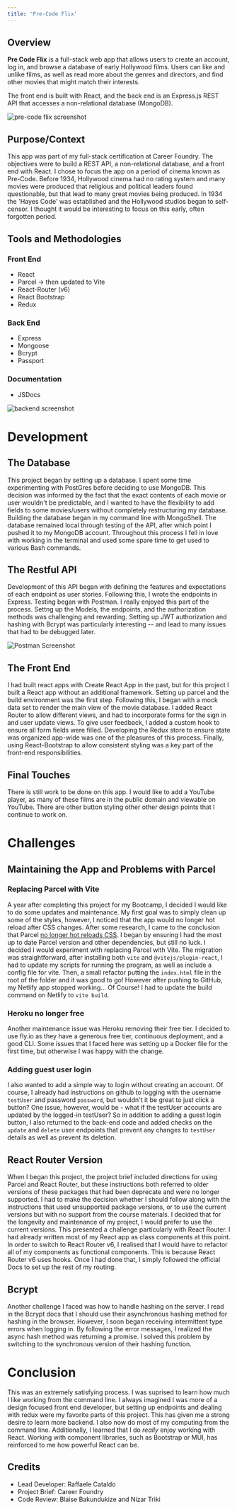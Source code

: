 ```yaml
---
title: 'Pre-Code Flix'
---
```


## Overview

**Pre Code Flix** is a full-stack web app that allows users to create an account, log in, and browse a database of early Hollywood films. Users can like and unlike films, as well as read more about the genres and directors, and find other movies that might match their interests. 

The front end is built with React, and the back end is an Express.js REST API that accesses a non-relational database (MongoDB).

![pre-code flix screenshot](/movie-app.png)

## Purpose/Context

This app was part of my full-stack certification at Career Foundry. The objectives were to build a REST API, a non-relational database, and a front end with React. 
I chose to focus the app on a period of cinema known as Pre-Code. Before 1934, Hollywood cinema had no rating system and many movies were produced that religious and political leaders found questionable, but that lead to many great movies being produced. In 1934 the 'Hayes Code' was established and the Hollywood studios began to self-censor. I thought it would be interesting to focus on this early, often forgotten period. 

## Tools and Methodologies

### Front End
- React
- Parcel -> then updated to Vite
- React-Router (v6)
- React Bootstrap
- Redux

### Back End
- Express
- Mongoose
- Bcrypt
- Passport 

### Documentation
- JSDocs

![backend screenshot](/api-screenshot.png)

# Development
## The Database
This project began by setting up a database. I spent some time experimenting with PostGres before deciding to use MongoDB. This decision was informed by the fact that the exact contents of each movie or user wouldn't be predictable, and I wanted to have the flexibility to add fields to some movies/users without completely restructuring my database.
Building the database began in my command line with MongoShell. The database remained local through testing of the API, after which point I pushed it to my MongoDB account. 
Throughout this process I fell in love with working in the terminal and used some spare time to get used to various Bash commands. 

## The Restful API 
Development of this API began with defining the features and expectations of each endpoint as user stories. Following this, I wrote the endpoints in Express. Testing began with Postman. I really enjoyed this part of the process. Settng up the Models, the endpoints, and the authorization methods was challenging and rewarding. Setting up JWT authorization and hashing with Bcrypt was particularly interesting -- and lead to many issues that had to be debugged later. 

![Postman Screenshot](/post-new-user.png)

## The Front End 
I had built react apps with Create React App in the past, but for this project I built a React app without an additional framework. Setting up parcel and the build environment was the first step.
Following this, I began with a mock data set to render the main view of the movie database.
I added React Router to allow different views, and had to incorporate forms for the sign in and user update views.
To give user feedback, I added a custom hook to ensure all form fields were filled. 
Developing the Redux store to ensure state was organized app-wide was one of the pleasures of this process.
Finally, using React-Bootstrap to allow consistent styling was a key part of the front-end responsibilities. 


## Final Touches
There is still work to be done on this app. I would like to add a YouTube player, as many of these films are in the public domain and viewable on YouTube. There are other button styling other other design points that I continue to work on.

# Challenges

## Maintaining the App and Problems with Parcel
### Replacing Parcel with Vite
A year after completing this project for my Bootcamp,
I decided I would like to do some updates and maintenance.
My first goal was to simply clean up some of the styles,
however, I noticed that the app would no longer hot reload after CSS changes.
After some research, I came to the conclusion that Parcel [no longer hot reloads CSS](https://github.com/parcel-bundler/parcel/issues/7098). I began by ensuring I had the most up to date Parcel version and other dependencies, 
but still no luck. 
I decided I would experiment with replacing Parcel with Vite.
The migration was straightforward, 
after installing both `vite` and `@vitejs/plugin-react`, I had to update
my scripts for running the program, as well as include a config file for vite. Then, a small
refactor putting the `index.html` file in the root of the folder and it was good to go!
However after pushing to GitHub, my Netlify app stopped working... Of Course! I had to update
the build command on Netlify to `vite build`. 

### Heroku no longer free
Another maintenance issue was Heroku removing their free tier. I decided to use fly.io 
as they have a generous free tier, continuous deployment, and a good CLI. 
Some issues that I faced here was setting up a Docker file for the first time,
but otherwise I was happy with the change.

### Adding guest user login
I also wanted to add a simple way to login without creating an account. 
Of course, I already had instructions on github to logging with the username `testUser` and password `password`,
but wouldn't it be great to just click a button? 
One issue, however, would be - what if the testUser accounts are updated by the logged-in testUser?
So in addition to adding a guest login button, I also returned to the back-end code and added checks
on the `update` and `delete` user endpoints that prevent any changes to `testUser` details as well as prevent its deletion.


## React Router Version
When I began this project, the project brief included directions for using Parcel and React Router, but these instructions both referred to older versions of these packages that had been deprecate and were no longer supported.
I had to make the decision whether I should follow along with the instructions that used unsupported package versions, or to use the current versions but with no support from the course materials. 
I decided that for the longevity and maintenance of my project, I would prefer to use the current versions.
This presented a challenge particularly with React Router.
I had already written most of my React app as class components at this point. In order to switch to React Router v6, I realised that I would have to refactor all of my components as functional components. This is because React Router v6 uses hooks. 
Once I had done that, I simply followed the official Docs to set up the rest of my routing. 

## Bcrypt
Another challenge I faced was how to handle hashing on the server. I read in the Bcrypt docs that I should use their asynchronous hashing method for hashing in the browser. 
However, I soon began receiving intermittent type errors when logging in. By following the error messages, I realized the async hash method was returning a promise. I solved this problem by switching to the synchronous version of their hashing function.

# Conclusion
This was an extremely satisfying process. I was suprised to learn how much I like working from the command line. I always imagined I was more of a design focused front end developer, but setting up endpoints and dealing with redux were my favorite parts of this project. This has given me a strong desire to learn more backend. I also now do most of my computing from the command line. 
Additionally, I learned that I do *really* enjoy working with React.
Working with component libraries, such as Bootstrap or MUI, has reinforced to me how powerful React can be.


## Credits
- Lead Developer: Raffaele Cataldo
- Project Brief: Career Foundry
- Code Review: Blaise Bakundukize and Nizar Triki
